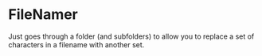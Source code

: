 # FileNamer
Just goes through a folder (and subfolders) to allow you to replace a set of characters in a filename with another set.

